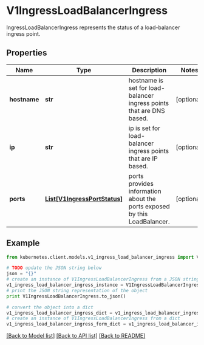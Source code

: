# V1IngressLoadBalancerIngress

IngressLoadBalancerIngress represents the status of a load-balancer ingress point.

## Properties

Name | Type | Description | Notes
------------ | ------------- | ------------- | -------------
**hostname** | **str** | hostname is set for load-balancer ingress points that are DNS based. | [optional] 
**ip** | **str** | ip is set for load-balancer ingress points that are IP based. | [optional] 
**ports** | [**List[V1IngressPortStatus]**](V1IngressPortStatus.md) | ports provides information about the ports exposed by this LoadBalancer. | [optional] 

## Example

```python
from kubernetes.client.models.v1_ingress_load_balancer_ingress import V1IngressLoadBalancerIngress

# TODO update the JSON string below
json = "{}"
# create an instance of V1IngressLoadBalancerIngress from a JSON string
v1_ingress_load_balancer_ingress_instance = V1IngressLoadBalancerIngress.from_json(json)
# print the JSON string representation of the object
print V1IngressLoadBalancerIngress.to_json()

# convert the object into a dict
v1_ingress_load_balancer_ingress_dict = v1_ingress_load_balancer_ingress_instance.to_dict()
# create an instance of V1IngressLoadBalancerIngress from a dict
v1_ingress_load_balancer_ingress_form_dict = v1_ingress_load_balancer_ingress.from_dict(v1_ingress_load_balancer_ingress_dict)
```
[[Back to Model list]](../README.md#documentation-for-models) [[Back to API list]](../README.md#documentation-for-api-endpoints) [[Back to README]](../README.md)



